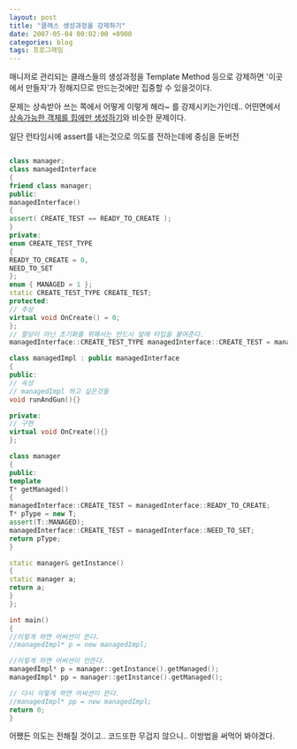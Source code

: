 ```yaml
---
layout: post
title: "클래스 생성과정을 강제하기"
date: 2007-05-04 00:02:00 +0900
categories: blog
tags: 프로그래밍
---
```


매니저로 관리되는 클래스들의 생성과정을 Template Method 등으로 강제하면 '이곳에서 만들자'가 정해지므로 만드는것에만 집중할 수 있을것이다.

문제는 상속받아 쓰는 쪽에서 어떻게 이렇게 해라~ 를 강제시키는가인데.. 어떤면에서 [상속가능한 객체를 힙에만 생성하기](http://kldp.org/node/52494)와 비슷한 문제이다.

일단 런타임시에 assert를 내는것으로 의도를 전하는데에 중심을 둔버전

```cpp

class manager;
class managedInterface
{
friend class manager;
public:
managedInterface()
{
assert( CREATE_TEST == READY_TO_CREATE );
}
private:
enum CREATE_TEST_TYPE
{
READY_TO_CREATE = 0,
NEED_TO_SET
};
enum { MANAGED = 1 };
static CREATE_TEST_TYPE CREATE_TEST; 
protected:
// 추상
virtual void OnCreate() = 0;
};
// 할당이 아닌 초기화를 위해서는 반드시 앞에 타입을 붙여준다.
managedInterface::CREATE_TEST_TYPE managedInterface::CREATE_TEST = managedInterface::NEED_TO_SET;

class managedImpl : public managedInterface
{
public:
// 속성
// managedImpl 하고 싶은것들
void runAndGun(){}

private:
// 구현
virtual void OnCreate(){}
};

class manager
{
public:
template
T* getManaged()
{
managedInterface::CREATE_TEST = managedInterface::READY_TO_CREATE;
T* pType = new T;
assert(T::MANAGED);
managedInterface::CREATE_TEST = managedInterface::NEED_TO_SET;
return pType;
}

static manager& getInstance()
{
static manager a;
return a;
}
};

int main()
{
//이렇게 하면 어써션이 뜬다.
//managedImpl* p = new managedImpl;

//이렇게 하면 어써션이 안뜬다.
managedImpl* p = manager::getInstance().getManaged();
managedImpl* pp = manager::getInstance().getManaged();

// 다시 이렇게 하면 어써션이 뜬다.
//managedImpl* pp = new managedImpl;
return 0;
}

```

어쨌든 의도는 전해질 것이고.. 코드또한 무겁지 않으니.. 이방법을 써먹어 봐야겠다.

